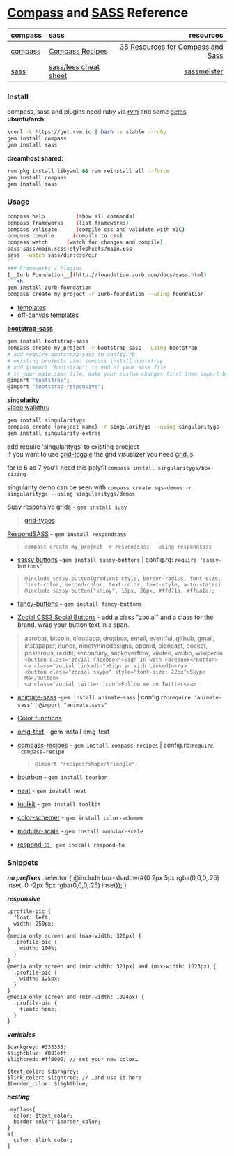 [Compass](http://compass-style.org/) and [SASS](http://sass-lang.com) Reference
========================================
| compass   | sass          |  resources         |
| --------- |:------------- | -------------:| 
|[compass](http://compass-style.org/reference/compass/)|[Compass Recipes](http://compass-recipes.moox.fr/) |[35 Resources for Compass and Sass](http://fuelyourcoding.com/35-great-resources-for-compass-and-sass/)|
|[sass](http://sass-lang.com/docs/yardoc/file.SASS_REFERENCE.html)|[sass/less cheat sheet](https://gist.github.com/chriseppstein/674726)|[sassmeister](http://sassmeister.com/)|

 
### Install
compass, sass and plugins need ruby via [rvm](https://rvm.io/rvm/install/) and some [gems](http://guides.rubygems.org/command-reference/)   
__ubuntu/arch:__   
```sh
\curl -L https://get.rvm.io | bash -s stable --ruby
gem install compass
gem install sass
```   
__dreamhost shared:__
```sh
rvm pkg install libyaml && rvm reinstall all --force
gem install compass
gem install sass
```
### Usage
```sh
compass help          (show all commands)  
compass frameworks    (list frameworks)
compass validate      (compile css and validate with W3C)
compass compile      (compile to css)
compass watch      (watch for changes and compile)
sass sass/main.scss:stylesheets/main.css
sass --watch sass/dir:css/dir
``
### Frameworks / Plugins
[__Zurb Foundation__](http://foundation.zurb.com/docs/sass.html)   
```sh
gem install zurb-foundation
compass create my_project -r zurb-foundation --using foundation
```
- [templates](http://foundation.zurb.com/templates.php)
- [off-canvas templates](http://www.zurb.com/playground/off-canvas-layouts)

[__bootstrap-sass__](https://github.com/thomas-mcdonald/bootstrap-sass)      
```sh
gem install bootstrap-sass 
compass create my_project -r bootstrap-sass --using bootstrap
# add require bootstrap-sass to config.rb  
# existing projects use: compass install bootstrap  
# add @import "bootstrap"; to end of your scss file   
# in your main.sass file, make your custom changes first then import boostrap to overide   
@import "bootstrap";
@import "bootstrap-responsive";   
```       
__[singularity](https://github.com/Team-Sass/Singularity/wiki)__    
[video walkthru](http://vimeo.com/63509346)   
```sh
gem install singularitygs
compass create {project name} -r singularitygs --using singularitygs
gem install singularity-extras
```
add require 'singularitygs' to existing proeject    
if you want to use [grid-toggle](https://github.com/Team-Sass/Singularity/wiki/Creating-Grids#visualizing-your-grids) the grid visualizer you need [grid.js](https://github.com/Team-Sass/Singularity/blob/1.x.x/templates/project/grid.js)

for ie 6 ad 7 you'll need this polyfil `compass install singularitygs/box-sizing`

singularity demo can be seen with `compass create sgs-demos -r singularitygs --using singularitygs/demos`

[Susy responsive grids](http://susy.oddbird.net/) - `gem install susy`
> [grid-types](http://susy.oddbird.net/demos/grid-types/)

[RespondSASS](http://my-html-codes.com/respondsass/index.html) - `gem install respondsass`
> `compass create my_project -r respondsass --using respondsass`

- [sassy buttons](http://jaredhardy.com/sassy-buttons/) -`gem install sassy-buttons` | config.rg: `require 'sassy-buttons'`  
> `@include sassy-button(gradient-style, border-radius, font-size, first-color, second-color, text-color, text-style, auto-states)`  
> `@include sassy-button("shiny", 15px, 26px, #ffd71a, #ffaa1a);`  

- [fancy-buttons](xxx) - `gem install fancy-buttons`

- [Zocial CSS3 Social Buttons](http://zocial.smcllns.com/sample.html) - add a class "zocial" and a class for the brand. wrap your button text in a span. 
> acrobat,  bitcoin,  cloudapp,  dropbox,  email,  eventful, github, gmail, instapaper, itunes, ninetyninedesigns, openid, plancast, pocket, posterous, reddit, secondary, sackoverflow, viadeo, weibo, wikipedia  
>`<button class="zocial facebook">Sign in with Facebook</button>`  
`<a class="zocial linkedin">Sign in with LinkedIn</a>`  
`<button class="zocial skype" style="font-size: 22px">Skype Me</button>`  
`<a class="zocial twitter icon">Follow me on Twitter</a>`  

- [animate-sass](http://daneden.me/animate/) -`gem install animate-sass`  | config.rb:`require 'animate-sass'` | `@import "animate.sass"`

- [Color functions](http://robots.thoughtbot.com/post/12974565313/controlling-color-with-sass-color-functions)

- [omg-text](http://jaredhardy.com/omg-text/) - gem install omg-text

- [compass-recipes](http://compass-recipes.moox.fr/) - `gem install compass-recipes`  |   config.rb:`require 'compass-recipe`
    > `@import "recipes/shape/triangle";`

- [bourbon](http://bourbon.io/docs/) - `gem install bourbon`

- [neat](http://neat.bourbon.io) - `gem install neat`
          
- [toolkit](https://github.com/Snugug/toolkit) - `gem install toolkit`

- [color-schemer]( https://github.com/scottkellum/color-schemer) - `gem install color-schemer`

- [modular-scale](https://github.com/scottkellum/modular-scale) - `gem install modular-scale`

- [respond-to ]( https://github.com/snugug/respond-to) - `gem install respond-to `



### Snippets

___no prefixes___
.selector {
  @include box-shadow(#{0 2px 5px rgba(0,0,0,.25) inset, 0 -2px 5px rgba(0,0,0,.25) inset});
}

___responsive___
```
.profile-pic {
  float: left;
  width: 250px;
}
@media only screen and (max-width: 320px) {
  .profile-pic {
    width: 100%;
  }
}
@media only screen and (min-width: 321px) and (max-width: 1023px) {
  .profile-pic {
    width: 125px;
  }
}
@media only screen and (min-width: 1024px) {
  .profile-pic {
    float: none;
  }
}
```
___variables___
```
$darkgrey: #333333;
$lightblue: #001eff;
$lightred: #ff0000; // set your new color…
 
$text_color: $darkgrey;
$link_color: $lightred; // …and use it here
$border_color: $lightblue;
```
___nesting___
```
.myClass{
  color: $text_color;
  border-color: $border_color;
}
a{
  color: $link_color;
}
```
